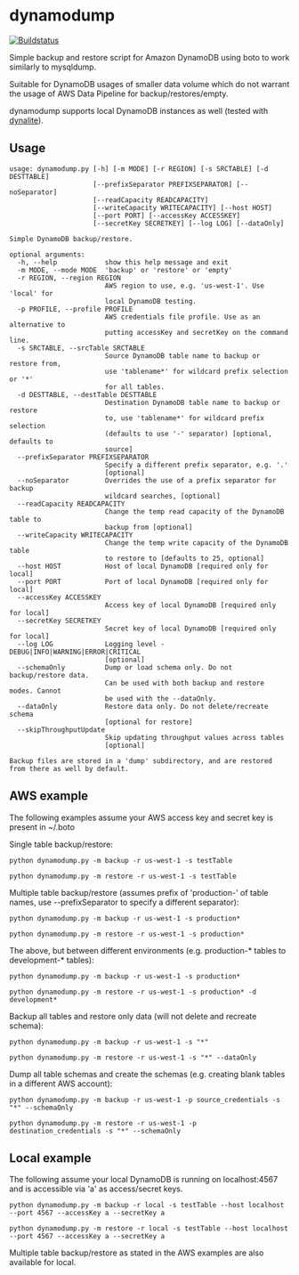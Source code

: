dynamodump
==========

[![Buildstatus](https://travis-ci.org/bchew/dynamodump.svg)](https://travis-ci.org/bchew/dynamodump)		

Simple backup and restore script for Amazon DynamoDB using boto to work similarly to mysqldump.

Suitable for DynamoDB usages of smaller data volume which do not warrant the usage of AWS Data Pipeline for backup/restores/empty.

dynamodump supports local DynamoDB instances as well (tested with [dynalite](https://github.com/mhart/dynalite)).

Usage
-----
```
usage: dynamodump.py [-h] [-m MODE] [-r REGION] [-s SRCTABLE] [-d DESTTABLE]
                     [--prefixSeparator PREFIXSEPARATOR] [--noSeparator]
                     [--readCapacity READCAPACITY]
                     [--writeCapacity WRITECAPACITY] [--host HOST]
                     [--port PORT] [--accessKey ACCESSKEY]
                     [--secretKey SECRETKEY] [--log LOG] [--dataOnly]

Simple DynamoDB backup/restore.

optional arguments:
  -h, --help            show this help message and exit
  -m MODE, --mode MODE  'backup' or 'restore' or 'empty'
  -r REGION, --region REGION
                        AWS region to use, e.g. 'us-west-1'. Use 'local' for
                        local DynamoDB testing.
  -p PROFILE, --profile PROFILE
                        AWS credentials file profile. Use as an alternative to
                        putting accessKey and secretKey on the command line.
  -s SRCTABLE, --srcTable SRCTABLE
                        Source DynamoDB table name to backup or restore from,
                        use 'tablename*' for wildcard prefix selection or '*'
                        for all tables.
  -d DESTTABLE, --destTable DESTTABLE
                        Destination DynamoDB table name to backup or restore
                        to, use 'tablename*' for wildcard prefix selection
                        (defaults to use '-' separator) [optional, defaults to
                        source]
  --prefixSeparator PREFIXSEPARATOR
                        Specify a different prefix separator, e.g. '.'
                        [optional]
  --noSeparator         Overrides the use of a prefix separator for backup
                        wildcard searches, [optional]
  --readCapacity READCAPACITY
                        Change the temp read capacity of the DynamoDB table to
                        backup from [optional]
  --writeCapacity WRITECAPACITY
                        Change the temp write capacity of the DynamoDB table
                        to restore to [defaults to 25, optional]
  --host HOST           Host of local DynamoDB [required only for local]
  --port PORT           Port of local DynamoDB [required only for local]
  --accessKey ACCESSKEY
                        Access key of local DynamoDB [required only for local]
  --secretKey SECRETKEY
                        Secret key of local DynamoDB [required only for local]
  --log LOG             Logging level - DEBUG|INFO|WARNING|ERROR|CRITICAL
                        [optional]
  --schemaOnly          Dump or load schema only. Do not backup/restore data. 
                        Can be used with both backup and restore modes. Cannot
                        be used with the --dataOnly.
  --dataOnly            Restore data only. Do not delete/recreate schema
                        [optional for restore]
  --skipThroughputUpdate
                        Skip updating throughput values across tables
                        [optional]

Backup files are stored in a 'dump' subdirectory, and are restored from there as well by default.
```

AWS example
-----------
The following examples assume your AWS access key and secret key is present in ~/.boto

Single table backup/restore:
```
python dynamodump.py -m backup -r us-west-1 -s testTable

python dynamodump.py -m restore -r us-west-1 -s testTable
```
Multiple table backup/restore (assumes prefix of 'production-' of table names, use --prefixSeparator to specify a
different separator):
```
python dynamodump.py -m backup -r us-west-1 -s production*

python dynamodump.py -m restore -r us-west-1 -s production*
```
The above, but between different environments (e.g. production-* tables to development-* tables):
```
python dynamodump.py -m backup -r us-west-1 -s production*

python dynamodump.py -m restore -r us-west-1 -s production* -d development*
```
Backup all tables and restore only data (will not delete and recreate schema):
```
python dynamodump.py -m backup -r us-west-1 -s "*"

python dynamodump.py -m restore -r us-west-1 -s "*" --dataOnly
```
Dump all table schemas and create the schemas (e.g. creating blank tables in a different AWS account):
```
python dynamodump.py -m backup -r us-west-1 -p source_credentials -s "*" --schemaOnly

python dynamodump.py -m restore -r us-west-1 -p destination_credentials -s "*" --schemaOnly
```

Local example
-------------
The following assume your local DynamoDB is running on localhost:4567 and is accessible via 'a' as access/secret keys.
```
python dynamodump.py -m backup -r local -s testTable --host localhost --port 4567 --accessKey a --secretKey a

python dynamodump.py -m restore -r local -s testTable --host localhost --port 4567 --accessKey a --secretKey a
```
Multiple table backup/restore as stated in the AWS examples are also available for local.
